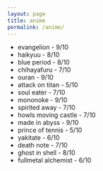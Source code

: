 ```yaml
---
layout: page
title: anime
permalink: /anime/
---
```


- evangelion - 9/10
- haikyuu - 8/10
- blue period - 8/10
- chihayafuru - 7/10
- ouran - 9/10
- attack on titan - 5/10
- soul eater - 7/10
- mononoke - 9/10
- spirited away - 7/10
- howls moving castle - 7/10
- made in abyss - 9/10
- prince of tennis - 5/10
- yakitate - 6/10
- death note - 7/10
- ghost in shell - 8/10
- fullmetal alchemist - 6/10
